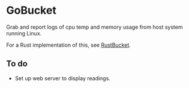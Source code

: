# GoBucket

Grab and report logs of cpu temp and memory usage from host system running Linux.

For a Rust implementation of this, see [RustBucket](https://github.com/cooscoos/RustBucket).

## To do
- Set up web server to display readings.